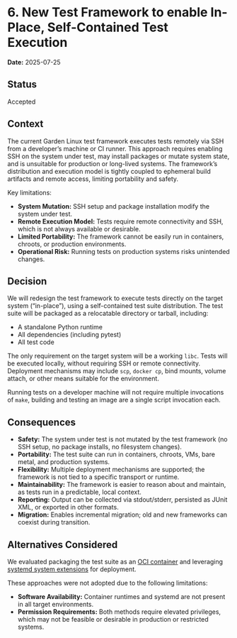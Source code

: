 # 6. New Test Framework to enable In-Place, Self-Contained Test Execution

**Date:** 2025-07-25

## Status

Accepted

## Context

The current Garden Linux test framework executes tests remotely via SSH from a developer’s machine or CI runner. This approach requires enabling SSH on the system under test, may install packages or mutate system state, and is unsuitable for production or long-lived systems. The framework’s distribution and execution model is tightly coupled to ephemeral build artifacts and remote access, limiting portability and safety.

Key limitations:
- **System Mutation:** SSH setup and package installation modify the system under test.
- **Remote Execution Model:** Tests require remote connectivity and SSH, which is not always available or desirable.
- **Limited Portability:** The framework cannot be easily run in containers, chroots, or production environments.
- **Operational Risk:** Running tests on production systems risks unintended changes.

## Decision

We will redesign the test framework to execute tests directly on the target system (“in-place”), using a self-contained test suite distribution. The test suite will be packaged as a relocatable directory or tarball, including:
- A standalone Python runtime
- All dependencies (including pytest)
- All test code

The only requirement on the target system will be a working `libc`. Tests will be executed locally, without requiring SSH or remote connectivity. Deployment mechanisms may include `scp`, `docker cp`, bind mounts, volume attach, or other means suitable for the environment.

Running tests on a developer machine will not require multiple invocations of `make`, building and testing an image are a single script invocation each.

## Consequences

- **Safety:** The system under test is not mutated by the test framework (no SSH setup, no package installs, no filesystem changes).
- **Portability:** The test suite can run in containers, chroots, VMs, bare metal, and production systems.
- **Flexibility:** Multiple deployment mechanisms are supported; the framework is not tied to a specific transport or runtime.
- **Maintainability:** The framework is easier to reason about and maintain, as tests run in a predictable, local context.
- **Reporting:** Output can be collected via stdout/stderr, persisted as JUnit XML, or exported in other formats.
- **Migration:** Enables incremental migration; old and new frameworks can coexist during transition.

## Alternatives Considered

We evaluated packaging the test suite as an [OCI container](https://opencontainers.org) and leveraging [systemd system extensions](https://www.freedesktop.org/software/systemd/man/latest/systemd-sysext.html) for deployment.

These approaches were not adopted due to the following limitations:
- **Software Availability:** Container runtimes and systemd are not present in all target environments.
- **Permission Requirements:** Both methods require elevated privileges, which may not be feasible or desirable in production or restricted systems.
